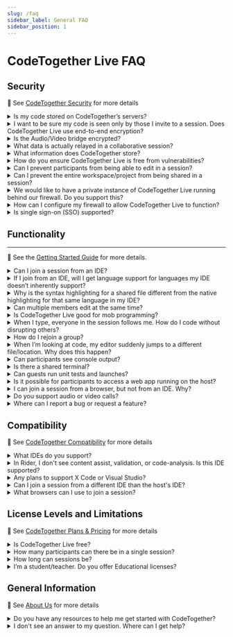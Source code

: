 ```yaml
---
slug: /faq
sidebar_label: General FAQ
sidebar_position: 1
---
```


# CodeTogether Live FAQ


## Security

  👀 See [CodeTogether Security](https://www.codetogether.com/live/download/security) for more details

<details>
  <summary>Is my code stored on CodeTogether’s servers?</summary>

No, our servers only relay data between members in a shared session. We do not store any relayed data. The code permanently resides only on the host and files being worked on are stored in temporary in-memory storage on the clients.

</details>

<details>
  <summary> I want to be sure my code is seen only by those I invite to a session. Does CodeTogether Live use end-to-end encryption?</summary>

Yes, your code is end-to-end encrypted with a key known only to members of the session, and this key changes every session. If our server were to be somehow compromised, there would be no way to decrypt data to get to your source code. Your source cannot be read by, and is never stored on, CodeTogether’s servers.

</details>

<details>
  <summary> Is the Audio/Video bridge encrypted?</summary>

  A/V communications use encrypted WebRTC channels that are independent from CodeTogether Live session services. Due to limitations in how browsers currently support WebRTC, these communications are not end-to-end encrypted. In the unlikely event of these channels being compromised, as they are independent of the regular CodeTogether Live session, they can never expose access to the source code or your CodeTogether Live session in any way. 

</details>

<details>
  <summary> What data is actually relayed in a collaborative session?</summary>

  Only the files being actively edited have their contents transmitted. For the rest of the workspace, only file names and paths are relayed so that the project/workspace structure is visible to all in the session. Requests/responses for language features like content assist, validation, navigation and code analysis are also transmitted. All this data is end-to-end encrypted.

</details>

<details>
  <summary> What information does CodeTogether store?</summary>

We store IP address, IDE type, usernames and session duration for the purpose of license enforcement and server health/performance monitoring.

</details>

<details>
  <summary> How do you ensure CodeTogether Live is free from vulnerabilities?</summary>

Each CodeTogether Live build is automatically scanned for vulnerabilities using Snyk, Trivy, and Dependency-check. We also perform rigorous code audits as part of every release to specifically ensure that there are no unexpected data transmissions and no leakage of unencrypted customer code. This includes an inspection of data packets transmitted by all members in a collaborative session.

</details>

<details>
  <summary> Can I prevent participants from being able to edit in a session?</summary>

Yes, this feature was added in CodeTogether Live 3.1. When starting a session, the host is prompted to choose if participants will have editing privileges. CodeTogether [Teams](https://www.codetogether.com/teams/), introduced in 4.0, allows you to restrict access based on team members vs. non-team members.

</details>

<details>
  <summary> Can I prevent the entire workspace/project from being shared in a session?</summary>

Yes. To exclude files, folders or projects from the CodeTogether Live session, right-click on the resource and select **Add to CodeTogether Ignore**. You can also edit the `.codetogether.ignore` file manually and use glob patterns. See [Getting Started with CodeTogether](../user-guides/getting-started-with-codetogether.md#ignore) for details.

</details>

<details>
  <summary> We would like to have a private instance of CodeTogether Live running behind our firewall. Do you support this?</summary>

Yes, we do have an [on-premises version](https://www.codetogether.com/on-premises/). 

</details>

<details>
  <summary> How can I configure my firewall to allow CodeTogether Live to function?</summary>

CodeTogether uses the following domains and ports: 

| Domain                  | Ports    | Protocols          |
|-------------------------|----------|--------------------|
| go.codetogether.com     | 443      | HTTPS              |
| *.edge.codetogether.com | 80 / 443 | HTTPS / WebSockets |
| *.edge.codetogether.com | 4443     | TCP                |
| *.edge.codetogether.com | 10000    | UDP                |

Ensure these ports are accessible.

</details>

<details>
  <summary> Is single sign-on (SSO) supported?</summary>

CodeTogether Live 4.0 introduced [single sign-on (SSO)](/on-premises/sso/sso.md) integration for on-premises installations. If the SSO provider supports the OpenID Connect protocol for sign on, on-premises installations can allow CodeTogether access to users only if they’ve been authorized by the provider. The OIDC protocol ensures CodeTogether Live works with providers like Okta, Azure AD, Microsoft AD FS and Auth0.

</details>

## Functionality

---

👀 See the [Getting Started Guide](../user-guides/getting-started-with-codetogether.md) for more details.

<details>
  <summary>Can I join a session from an IDE?</summary>

Yes, this [feature](https://www.codetogether.com/docs/codetogether-ide-to-ide-support/) was introduced in CodeTogether Live 3.0. Hosts and guests can use Eclipse, IntelliJ, or VS Code, as well as IDEs based on them. Everyone in a session can remain in their IDE, even if it is different than the IDE used by others in the session.

</details>
<details>
  <summary>If I join from an IDE, will I get language support for languages my IDE doesn’t inherently support?</summary>

Yes, language capabilities such as content assist, validation, quick fixes, code analysis and navigation come from the host IDE, so as long as the host is capable, your IDE will be too. Conversely, your IDE’s language features will not be available for files shared by the host.

</details>
<details>
  <summary>Why is the syntax highlighting for a shared file different from the native highlighting for that same language in my IDE?</summary>

In order to provide collaborative features, CodeTogether Live uses a custom editor for shared files instead of your IDE’s native editor. This is why the colors may not be exactly the same; we are working to minimize these differences.

</details>
<details>
  <summary>Can multiple members edit at the same time?</summary>

Yes, multiple members in a session can edit code at the same time, even in the same file.

</details>
<details>
  <summary>Is CodeTogether Live good for mob programming?</summary>

Yes! Participants can work solo, paired, as a mob, or any combination. Each session can include any number of dynamic groups.

</details>
<details>
  <summary>When I type, everyone in the session follows me. How do I code without disrupting others?</summary>

When you use a personal cursor, you don't disrupt others in the session. Based on session settings, you may be able to choose your initial cursor mode when you join a session, or select **Go to your own cursor** in the **CodeTogether** view at any time during the session.

</details>
<details>
  <summary>How do I rejoin a group?</summary>

In the **CodeTogether** view, click the virtual cursor you would like to share.

</details>
<details>
  <summary>When I’m looking at code, my editor suddenly jumps to a different file/location. Why does this happen?</summary>

When sharing a cursor with a group that has an active driver, you can break away to make quick edits or inspect other code. You remain in the group, and after you stop editing for a short time, you return to the driver’s location. This allows you to make quick changes without disrupting the flow of others who share the same virtual cursor. However, if you would like to code or browse independently, you can always choose to [code alone](../user-guides/session-basics.md#driver) with your own cursor.

</details>
<details>
  <summary>Can participants see console output?</summary>

Yes, this feature was added in CodeTogether Live 3.1. Console output on the host is visible to all participants from the appropriate view: the **Console** view in Eclipse, the **Run** view in IntelliJ, or the **Output** view in VS Code or a browser.

</details> 
<details>
  <summary>Is there a shared terminal?</summary>

Yes, read-only [terminal support](../user-guides/participating-in-a-session.md/#terminal) is available if the host allows it. In addition, the host can give write access to participants with a [Teams](https://codetogether.com/teams) or [On-Premises](https://www.codetogether.com/live/on-premises/) plan.

</details>
<details>
  <summary>Can guests run unit tests and launches?</summary>

Yes, support for [running tests and launches](../user-guides/running-tests-and-launches.md) was introduced in version 4.2. Access can be restricted with a [Teams](https://codetogether.com/teams) or [On-Premises](https://www.codetogether.com/live/on-premises/) plan.

</details>
<details>
  <summary>Is it possible for participants to access a web app running on the host?</summary>

Yes, support for [shared servers](../user-guides/participating-in-a-session.md/#servers) was introduced in version 4.1 for users with a [Teams](https://codetogether.com/teams) or [On-Premises](https://www.codetogether.com/live/on-premises/) plan.

</details>
<details>
  <summary>I can join a session from a browser, but not from an IDE. Why?</summary>

A [bug](https://github.com/Genuitec/CodeTogether/issues/206) in CodeTogether Live versions prior to 2022.1 prevented this from working if your project/workspace had a large number of files. Ensure you are using the latest version of CodeTogether Live to both host and join sessions.

</details>
<details>
  <summary>Do you support audio or video calls?</summary>

Yes, support for  audio, video, and screen sharing was added in 5.0. See [Using Audio & Video in a Session](../user-guides/using-audio-video-in-a-session.md) for details.

</details>
<details>
  <summary>Where can I report a bug or request a feature?</summary>

On our GitHub [Issues](https://github.com/Genuitec/CodeTogether/issues) page. Be sure to check for existing issues before filing a new one.

</details>

## Compatibility

👀 See [CodeTogether Compatibility](https://www.codetogether.com/live/compatibility/) for more details

<details>
  <summary>What IDEs do you support?</summary>

Supported IDEs include Eclipse, IntelliJ and VS Code, along with IDEs based on them. For a complete list of supported IDEs and versions, see [CodeTogether Compatibility](https://www.codetogether.com/live/compatibility/).

</details>

<details>
  <summary>In Rider, I don't see content assist, validation, or code-analysis. Is this IDE supported?</summary>

Due to Rider’s unique architecture, CodeTogether Live does not support Rider. See the [issue](https://github.com/Genuitec/CodeTogether/issues/79) in Github for details. 

</details>
<details>
  <summary>Any plans to support X Code or Visual Studio?</summary>

Not at this time.

</details>
<details>
  <summary>Can I join a session from a different IDE than the host's IDE?</summary>

Absolutely. For example, you can join a session started in Eclipse from IntelliJ.

</details> 
<details>
  <summary>What browsers can I use to join a session?</summary>

Most recent versions of modern browsers like Chrome, Firefox, Safari, Opera, etc. will work. If using Edge, we require version 44 or higher, including recent Chromium based builds.

Internet Explorer is not supported.

:::note

Some key bindings cannot be overridden in a browser, consider joining from an IDE to access your complete key binding set.

:::

</details>

## License Levels and Limitations

👀 See [CodeTogether Plans & Pricing](https://www.codetogether.com/live/pricing/) for more details

<details>
  <summary>Is CodeTogether Live free?</summary>

The Cloud-SaaS version of CodeTogether includes a Free plan as well as 2 paid plans: Pro and Teams. The [Pro](https://www.codetogether.com/live/pro/) plan removes the session time limit of the Free plan and allows up to 50 guests. Our [Teams](https://codetogether.com/teams) plan, built for a team environment with advanced functionality, is free to try for 30 days. 

We also offer an [On-Premises](https://www.codetogether.com/live/on-premises/) version for our Enterprise customers. This is a paid plan with a 45 day free trial.

See [CodeTogether Plans & Pricing](https://www.codetogether.com/live/pricing/) for details.

</details>
<details>
  <summary>How many participants can there be in a single session?</summary>

Free: 1 host and 3 guests

Pro, Teams: 50 guests

Enterprise: varies by plan

</details>
<details>
  <summary>How long can sessions be?</summary>

Free: 60 minutes

Pro, Teams, Enterprise: Unlimited

</details>
<details>
  <summary>I’m a student/teacher. Do you offer Educational licenses?</summary>

Yes, we do! [See if you qualify](https://www.codetogether.com/live/educational-licenses/).

</details>

## General Information

👀 See [About Us](https://www.codetogether.com/about/) for more details

<details>
  <summary>Do you have any resources to help me get started with CodeTogether?</summary>

Yes, check out our documentation. Start with the Install Guide for your IDE, and then read the [Getting Started Guide](../user-guides/getting-started-with-codetogether.md) for a detailed look at how to get the most out of CodeTogether Live.

Another great resource is our [Video Library](https://www.codetogether.com/live/#videos) which contains a number of videos that highlight key functionality and give a nice overview of CodeTogether in action.

</details>

<details>
  <summary>I don't see an answer to my question. Where can I get help?</summary>

For technical questions, the easiest way to connect with us is via our [Gitter community](https://gitter.im/CodeTogether-com/community). You can also email us at support@codetogether.com.

To view existing issues or suggest a feature, visit our [GitHub Issue Tracker](https://github.com/Genuitec/CodeTogether/issues).

For general information or sales questions, contact customer service at info@codetogether.com. You can also contact us via phone at +1.214.614.8328 or +1.888.914.6620.

You can also reach out to us on [Twitter](https://twitter.com/codetogetherhq) or [LinkedIn](https://www.linkedin.com/company/codetogether-inc).

</details>